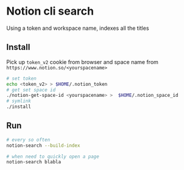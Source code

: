 # Notion cli search

Using a token and workspace name, indexes all the titles 

## Install

Pick up `token_v2` cookie from browser and space name from `https://www.notion.so/<yourspacename>`

```bash
# set token
echo <token_v2> > $HOME/.notion_token
# get set space id
./notion-get-space-id <yourspacename> >  $HOME/.notion_space_id
# symlink
./install
```

## Run

```bash
# every so often
notion-search --build-index

# when need to quickly open a page
notion-search blabla
```